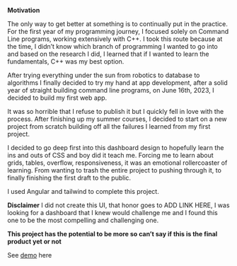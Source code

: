 **Motivation**

The only way to get better at something is to continually put in the practice. For the first year of my programming journey, I focused solely on Command Line programs, working extensively with C++. I took this route because at the time, I didn’t know which branch of programming I wanted to go into and based on the research I did, I learned that if I wanted to learn the fundamentals, C++ was my best option.

After trying everything under the sun from robotics to database to algorithms I finally decided to try my hand at app development, after a solid year of straight building command line programs, on June 16th, 2023, I decided to build my first web app.

It was so horrible that I refuse to publish it but I quickly fell in love with the process. After finishing up my summer courses, I decided to start on a new project from scratch building off all the failures I learned from my first project.

I decided to go deep first into this dashboard design to hopefully learn the ins and outs of CSS and boy did it teach me. Forcing me to learn about grids, tables, overflow, responsiveness, it was an emotional rollercoaster of learning. From wanting to trash the entire project to pushing through it, to finally finishing the first draft to the public.

I used Angular and tailwind to complete this project.

**Disclaimer**
I did not create this UI, that honor goes to ADD LINK HERE, I was looking for a dashboard that I knew would challenge me and I found this one to be the most compelling and challenging one.

**This project has the potential to be more so can’t say if this is the final product yet or not**

See [demo](https://one.eduardomartinez13.com/) here